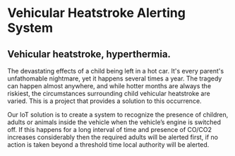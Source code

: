 # Vehicular Heatstroke Alerting System

## Vehicular heatstroke, hyperthermia. 
The devastating effects of a child being left in a hot car. It's every parent's unfathomable nightmare, yet it happens several times a year. The tragedy can happen almost anywhere, and while hotter months are always the riskiest, the circumstances surrounding child vehicular heatstroke are varied. This is a project that provides a solution to this occurrence.

Our IoT solution is to create a system to recognize the presence of children, adults or animals inside the vehicle when the vehicle’s engine is switched off. If this happens for a long interval of time and presence of CO/CO2 increases considerably then the required adults will be alerted first, if no action is taken beyond a threshold time local authority will be alerted.
